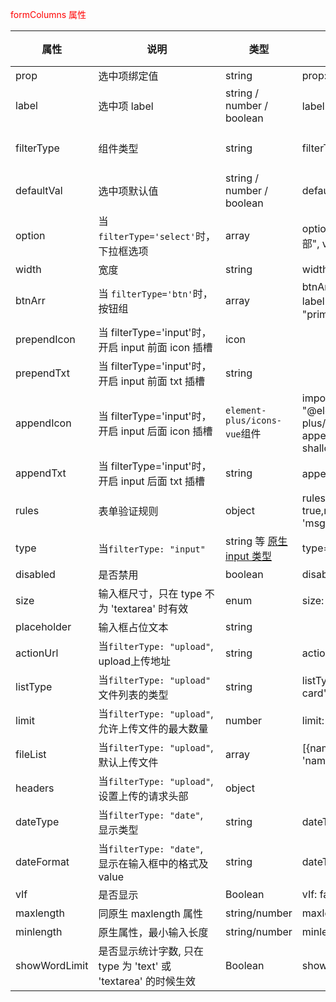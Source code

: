 
<span style="color:red;">formColumns 属性</span>

| 属性 | 说明 | 类型 | 示例 | Default | 备注 |
|--------|------|------|------|------|------|
| prop | 选中项绑定值 | string |prop: "state"
| label | 选中项 label | string / number / boolean |label: "状态", |
| filterType | 组件类型 | string | filterType: "select"| 当前组件有`input` `date` `select` `btn` |
| defaultVal | 选中项默认值 | string / number / boolean |defaultVal: 0
| option | 当 `filterType='select'`时，下拉框选项 | array |option: [{ label: "全部", value: 0 }]
| width | 宽度 | string |width: "140"
| btnArr | 当 `filterType='btn'`时， 按钮组 | array | btnArr: [{ btnId: 0, label: "查询", color: "primary" }]
| prependIcon | 当 filterType='input'时，开启 input 前面 icon 插槽 | icon |
| prependTxt | 当 filterType='input'时，开启 input 前面 txt 插槽 | string |
| appendIcon | 当 filterType='input'时，开启 input 后面 icon 插槽 | `element-plus/icons-vue`组件 | import { `Search` } from "@element-plus/icons-vue"; appendIcon: shallowRef(`Search`)
| appendTxt | 当 filterType='input'时，开启 input 后面 txt 插槽 | string | appendTxt: '查询'
| rules | 表单验证规则 | object | rules: {required: true,message: 'msg',trigger: 'blur'}
| type | 当`filterType: "input"` | string 等 <a href="https://developer.mozilla.org/en-US/docs/Web/HTML/Element/input#Form_%3Cinput%3E_types">原生 input 类型</a> | type='textarea'
| disabled | 是否禁用 | boolean | disabled: true
| size | 输入框尺寸，只在 type 不为 'textarea' 时有效 | enum | size: "large"
| placeholder | 输入框占位文本 | string |
| actionUrl | 当`filterType: "upload"`, upload上传地址 | string | actionUrl: 'actionUrl'
| listType | 当`filterType: "upload"` 文件列表的类型 | string | listType: 'picture-card' | listType: 'text'
| limit | 当`filterType: "upload"`, 允许上传文件的最大数量 | number | limit: 1 | 1
| fileList | 当`filterType: "upload"`, 默认上传文件 | array | [{name: 'name.jpeg',url: 'url'}]
| headers | 当`filterType: "upload"`, 设置上传的请求头部 | object |
| dateType | 当`filterType: "date"`, 显示类型 | string  | dateType='daterange'| datetimerange |
| dateFormat | 当`filterType: "date"`, 显示在输入框中的格式及value | string  | dateType='daterange'| datetimerange |
| vIf | 是否显示 | Boolean  | vIf: false| true |
| maxlength | 同原生 maxlength 属性 | string/number  | maxlength: 10|  |
| minlength | 原生属性，最小输入长度 | string/number  | minlength: 1|  |
| showWordLimit | 是否显示统计字数, 只在 type 为 'text' 或 'textarea' 的时候生效 | Boolean  | showWordLimit: false| false |

